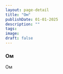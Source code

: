 ```yaml
---
layout: page-detail
title: "Ом"
publishDate: 01-01-2025
description: ""
tags:
image:
draft: false
---
```


### Ом

Ом
  
  
